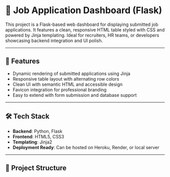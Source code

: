 # 🧾 Job Application Dashboard (Flask)

This project is a Flask-based web dashboard for displaying submitted job applications. It features a clean, responsive HTML table styled with CSS and powered by Jinja templating. Ideal for recruiters, HR teams, or developers showcasing backend integration and UI polish.

---

## 🚀 Features

- Dynamic rendering of submitted applications using Jinja
- Responsive table layout with alternating row colors
- Clean UI with semantic HTML and accessible design
- Favicon integration for professional branding
- Easy to extend with form submission and database support

---

## 🛠️ Tech Stack

- **Backend**: Python, Flask
- **Frontend**: HTML5, CSS3
- **Templating**: Jinja2
- **Deployment Ready**: Can be hosted on Heroku, Render, or local server

---

## 📂 Project Structure
